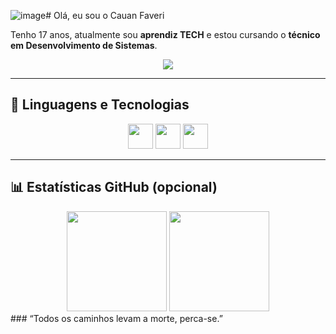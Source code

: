 ![image](https://github.com/user-attachments/assets/727c1818-dec2-4590-b05c-44a9dba2ef07)# Olá, eu sou o Cauan Faveri

Tenho 17 anos, atualmente sou **aprendiz TECH** e estou cursando o **técnico em Desenvolvimento de Sistemas**.  

<div align="center">
  <img src="https://media.tenor.com/RAqDzuu09vAAAAAi/al-pacino-scarface.gif"/>
</div>

---

## 🤖 Linguagens e Tecnologias

<div align="center">
  <img src="https://cdn.jsdelivr.net/gh/devicons/devicon/icons/java/java-original.svg" width="40"/>
  <img src="https://cdn.jsdelivr.net/gh/devicons/devicon/icons/javascript/javascript-original.svg" width="40"/>
  <img src="https://cdn.jsdelivr.net/gh/devicons/devicon/icons/python/python-original.svg" width="40"/>
  
</div>

---

## 📊 Estatísticas GitHub (opcional)

<div align="center">
  <img height="160em" src="https://github-readme-stats.vercel.app/api?username=SEU_USUARIO_AQUI&show_icons=true&theme=tokyonight"/>
  <img height="160em" src="https://github-readme-stats.vercel.app/api/top-langs/?username=SEU_USUARIO_AQUI&layout=compact&theme=tokyonight"/>
</div>
###  “Todos os caminhos levam a morte, perca-se.”
